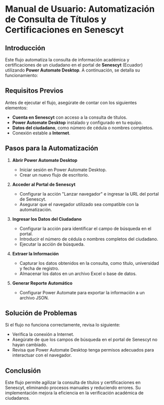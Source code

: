 # Manual de Usuario: Automatización de Consulta de Títulos y Certificaciones en Senescyt

## Introducción  
Este flujo automatiza la consulta de información académica y certificaciones de un ciudadano en el portal de **Senescyt** (Ecuador) utilizando **Power Automate Desktop**. A continuación, se detalla su funcionamiento:

## Requisitos Previos  
Antes de ejecutar el flujo, asegúrate de contar con los siguientes elementos:  
- **Cuenta en Senescyt** con acceso a la consulta de títulos.  
- **Power Automate Desktop** instalado y configurado en tu equipo.  
- **Datos del ciudadano**, como número de cédula o nombres completos.  
- Conexión estable a **Internet**.  

## Pasos para la Automatización  

1. **Abrir Power Automate Desktop**  
   - Iniciar sesión en Power Automate Desktop.  
   - Crear un nuevo flujo de escritorio.  

2. **Acceder al Portal de Senescyt**  
   - Configurar la acción "Lanzar navegador" e ingresar la URL del portal de Senescyt.  
   - Asegurar que el navegador utilizado sea compatible con la automatización.  

3. **Ingresar los Datos del Ciudadano**  
   - Configurar la acción para identificar el campo de búsqueda en el portal.  
   - Introducir el número de cédula o nombres completos del ciudadano.  
   - Ejecutar la acción de búsqueda.  

4. **Extraer la Información**  
   - Capturar los datos obtenidos en la consulta, como título, universidad y fecha de registro.  
   - Almacenar los datos en un archivo Excel o base de datos.  

5. **Generar Reporte Automático**  
   - Configurar Power Automate para exportar la información a un archivo JSON. 
     

## Solución de Problemas  
Si el flujo no funciona correctamente, revisa lo siguiente:  
- Verifica la conexión a Internet.  
- Asegúrate de que los campos de búsqueda en el portal de Senescyt no hayan cambiado.  
- Revisa que Power Automate Desktop tenga permisos adecuados para interactuar con el navegador.  

## Conclusión  
Este flujo permite agilizar la consulta de títulos y certificaciones en Senescyt, eliminando procesos manuales y reduciendo errores. Su implementación mejora la eficiencia en la verificación académica de ciudadanos.  

